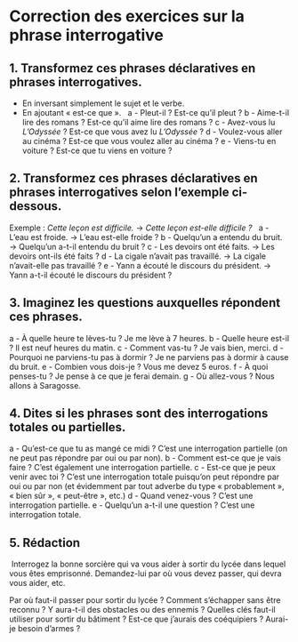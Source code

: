 # Correction des exercices sur la phrase interrogative

## 1. Transformez ces phrases déclaratives en phrases interrogatives.
- En inversant simplement le sujet et le verbe.
- En ajoutant « est-ce que ».
 
a - Pleut-il ? Est-ce qu’il pleut ? b - Aime-t-il lire des romans ? Est-ce qu’il aime lire des romans ? c - Avez-vous lu *L’Odyssée* ? Est-ce que vous avez lu *L’Odyssée* ? d - Voulez-vous aller au cinéma ? Est-ce que vous voulez aller au cinéma ? e - Viens-tu en voiture ? Est-ce que tu viens en voiture ?
 

## 2. Transformez ces phrases déclaratives en phrases interrogatives selon l’exemple ci-dessous.
Exemple : *Cette leçon est difficile.* → *Cette leçon est-elle difficile ?*
 
a - L’eau est froide. → L’eau est-elle froide ?  b - Quelqu’un a entendu du bruit. → Quelqu’un a-t-il entendu du bruit ? c - Les devoirs ont été faits. → Les devoirs ont-ils été faits ? d - La cigale n’avait pas travaillé. → La cigale n’avait-elle pas travaillé ? e - Yann a écouté le discours du président. → Yann a-t-il écouté le discours du président ?
 

## 3. Imaginez les questions auxquelles répondent ces phrases.
a - À quelle heure te lèves-tu ? Je me lève à 7 heures. b - Quelle heure est-il ? Il est neuf heures du matin. c - Comment vas-tu ? Je vais bien, merci. d - Pourquoi ne parviens-tu pas à dormir ? Je ne parviens pas à dormir à cause du bruit. e - Combien vous dois-je ? Vous me devez 5 euros. f - À quoi penses-tu ? Je pense à ce que je ferai demain. g - Où allez-vous ? Nous allons à Saragosse.
 

## 4. Dites si les phrases sont des interrogations totales ou partielles.
a - Qu’est-ce que tu as mangé ce midi ? C’est une interrogation partielle (on ne peut pas répondre par oui ou par non).
b - Comment est-ce que je vais faire ? C’est également une interrogation partielle.
c - Est-ce que je peux venir avec toi ? C’est une interrogation totale puisqu’on peut répondre par oui ou par non (et évidemment par tout adverbe du type « probablement », « bien sûr », « peut-être », etc.)
d - Quand venez-vous ? C’est une interrogation partielle.
e - Quelqu’un a-t-il une question ? C’est une interrogation totale.
 

## 5. Rédaction
 Interrogez la bonne sorcière qui va vous aider à sortir du lycée dans lequel vous êtes emprisonné. Demandez-lui par où vous devez passer, qui devra vous aider, etc.

Par où faut-il passer pour sortir du lycée ?
Comment s’échapper sans être reconnu ?
Y aura-t-il des obstacles ou des ennemis ?
Quelles clés faut-il utiliser pour sortir du bâtiment ?
Est-ce que j’aurais des coéquipiers ?
Aurai-je besoin d’armes ?
